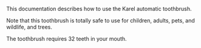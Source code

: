 This documentation describes how to use the Karel automatic toothbrush.

Note that this toothbrush is totally safe to use for children, adults, pets, and wildlife, and trees.

The toothbrush requires 32 teeth in your mouth.